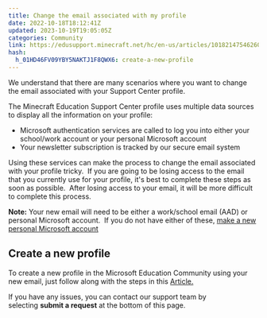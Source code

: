 ```yaml
---
title: Change the email associated with my profile
date: 2022-10-18T18:12:41Z
updated: 2023-10-19T19:05:05Z
categories: Community
link: https://edusupport.minecraft.net/hc/en-us/articles/10182147546260-Change-the-email-associated-with-my-profile
hash:
  h_01HD46FV09YBY5NAKTJ1F8QWX6: create-a-new-profile
---
```


We understand that there are many scenarios where you want to change the email associated with your Support Center profile.  

The Minecraft Education Support Center profile uses multiple data sources to display all the information on your profile:

- Microsoft authentication services are called to log you into either your school/work account or your personal Microsoft account
- Your newsletter subscription is tracked by our secure email system

Using these services can make the process to change the email associated with your profile tricky.  If you are going to be losing access to the email that you currently use for your profile, it's best to complete these steps as soon as possible.  After losing access to your email, it will be more difficult to complete this process.

**Note:** Your new email will need to be either a work/school email (AAD) or personal Microsoft account.  If you do not have either of these, [make a new personal Microsoft account](https://account.microsoft.com/account)

## Create a new profile

To create a new profile in the Microsoft Education Community using your new email, just follow along with the steps in this [Article.](https://aka.ms/Setup_Profile)

If you have any issues, you can contact our support team by selecting **submit a request** at the bottom of this page.
